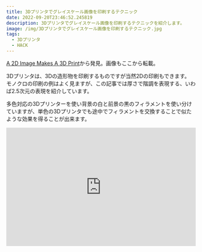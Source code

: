 ```yaml
---
title: 3Dプリンタでグレイスケール画像を印刷するテクニック
date: 2022-09-20T23:46:52.245819
description: 3Dプリンタでグレイスケール画像を印刷するテクニックを紹介します。
image: /img/3Dプリンタでグレイスケール画像を印刷するテクニック.jpg
tags:
  - 3Dプリンタ
  - HACK
---
```

[A 2D Image Makes A 3D Print](https://hackaday.com/2022/09/15/a-2d-image-makes-a-3d-print/)から発見。画像もここから転載。


3Dプリンタは、3Dの造形物を印刷するものですが当然2Dの印刷もできます。
モノクロの印刷の例はよく見ますが、この記事では厚さで階調を表現する、いわば2.5次元の表現を紹介しています。

多色対応の3Dプリンターを使い背景の白と前景の黒のフィラメントを使い分けていますが、単色の3Dプリンタでも途中でフィラメントを交換することで似たような効果を得ることが出来ます。

<iframe width="100%" height="315" src="https://www.youtube.com/embed/Blx9rrHSbGU" title="YouTube video player" frameborder="0" allow="accelerometer; autoplay; clipboard-write; encrypted-media; gyroscope; picture-in-picture" allowfullscreen></iframe>

